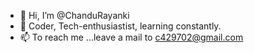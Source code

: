 - 👋 Hi, I’m @ChanduRayanki
- 🌱 Coder, Tech-enthusiastist, learning constantly.
- 📫 To reach me ...leave a mail to c429702@gmail.com

<!---
ChanduRayanki/ChanduRayanki is a ✨ special ✨ repository because its `README.md` (this file) appears on your GitHub profile.
You can click the Preview link to take a look at your changes.
--->

